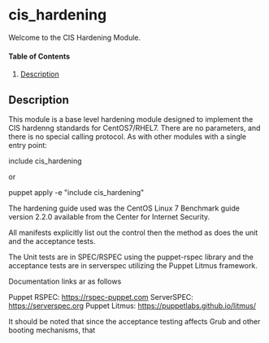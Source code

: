 # cis_hardening

Welcome to the CIS Hardening Module.

#### Table of Contents

1. [Description](#description)

## Description

This module is a base level hardening module designed to implement the CIS hardenng 
standards for CentOS7/RHEL7. There are no parameters, and there is no special calling 
protocol.  As with other modules with a single entry point:

include cis_hardening

or

puppet apply -e "include cis_hardening"

The hardening guide used was the CentOS Linux 7 Benchmark guide version 2.2.0
available from the Center for Internet Security.

All manifests explicitly list out the control then the method as does the unit and
the acceptance tests.

The Unit tests are in SPEC/RSPEC using the puppet-rspec library and the acceptance
tests are in serverspec utilizing the Puppet Litmus framework.

Documentation links ar as follows

Puppet RSPEC:  https://rspec-puppet.com
ServerSPEC:    https://serverspec.org
Puppet Litmus: https://puppetlabs.github.io/litmus/

It should be noted that since the acceptance testing affects Grub and other booting 
mechanisms, that 